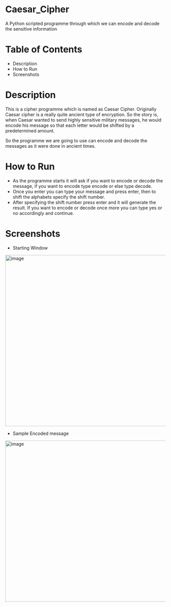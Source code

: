 # Caesar_Cipher
A Python scripted programme through which we can encode and decode the sensitive information

# Table of Contents
* Description
* How to Run
* Screenshots

# Description 
This is a cipher programme which is named as Caesar Cipher. Originally Caesar cipher is a really quite ancient type of encryption. So the story is, when Caesar wanted to send highly sensitive military messages, he would encode his message so that each letter would be shifted by a predetermined amount.

So the programme we are going to use can encode and decode the messages as it were done in ancient times.

# How to Run
* As the programme starts it will ask if you want to encode or decode the message, if you want to encode type encode or else type decode.
* Once you enter you can type your message and press enter, then to shift the alphabets specify the shift number.
* After specifying the shift number press enter and it will generate the result. If you want to encode or decode once more you can type yes or no accordingly and continue.

# Screenshots

* Starting Window

<img width="538" alt="image" src="https://user-images.githubusercontent.com/103064401/185729675-4c78b45d-822d-486f-bdea-003083f9deae.png">

* Sample Encoded message

<img width="506" alt="image" src="https://user-images.githubusercontent.com/103064401/185729733-19ed0740-96da-4489-a4c0-f87f9a865d3d.png">


